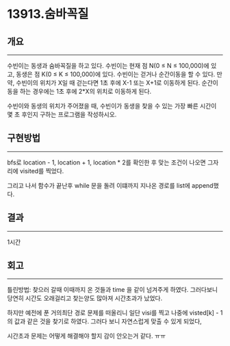 # 13913.숨바꼭질


## 개요

---



수빈이는 동생과 숨바꼭질을 하고 있다. 수빈이는 현재 점 N(0 ≤ N ≤ 100,000)에 있고, 동생은 점 K(0 ≤ K ≤ 100,000)에 있다. 수빈이는 걷거나 순간이동을 할 수 있다. 만약, 수빈이의 위치가 X일 때 걷는다면 1초 후에 X-1 또는 X+1로 이동하게 된다. 순간이동을 하는 경우에는 1초 후에 2*X의 위치로 이동하게 된다.

수빈이와 동생의 위치가 주어졌을 때, 수빈이가 동생을 찾을 수 있는 가장 빠른 시간이 몇 초 후인지 구하는 프로그램을 작성하시오.

## 구현방법

---

bfs로 location - 1, location + 1, location * 2를 확인한 후 맞는 조건이 나오면 그자리에 visited를 찍었다.

그리고 나서 함수가 끝난후 while 문을 돌려 이떄까지 지나온 경로를 list에 append했다.

 

## 결과

---

1시간

## 회고

---

틀린방법: 찾으러 갈때 이때까지 온 것들과 time 을 같이 넘겨주게 하였다. 그러다보니 당연히 시간도 오래걸리고 찾는양도 많아져 시간초과가 났었다.

하지만 예전에 푼 거의최단 경로 문제를 떠올리니 일단 visi를 찍고 나중에 visted[k] - 1 의 값과 같은 것을 찾기로 하였다. 그러다 보니 자연스럽게 맞출 수 있게 되었다,

시간초과 문제는 어떻게 해결해야 할지 감이 안오는거 같다. ㅠㅠ